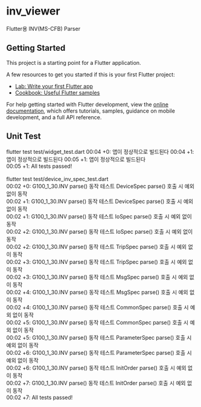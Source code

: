 # inv_viewer
Flutter용 INV(MS-CFB) Parser

## Getting Started

This project is a starting point for a Flutter application.

A few resources to get you started if this is your first Flutter project:

- [Lab: Write your first Flutter app](https://docs.flutter.dev/get-started/codelab)
- [Cookbook: Useful Flutter samples](https://docs.flutter.dev/cookbook)

For help getting started with Flutter development, view the
[online documentation](https://docs.flutter.dev/), which offers tutorials,
samples, guidance on mobile development, and a full API reference.

## Unit Test

 flutter test test/widget_test.dart
 00:04 +0: 앱이 정상적으로 빌드된다
 00:04 +1: 앱이 정상적으로 빌드된다
00:05 +1: 앱이 정상적으로 빌드된다<br>
00:05 +1: All tests passed!<br>
<br>
flutter test test/device_inv_spec_test.dart<br>
00:02 +0: G100_1_30.INV parse() 동작 테스트 DeviceSpec parse() 호출 시 예외 없이 동작<br>
00:02 +1: G100_1_30.INV parse() 동작 테스트 DeviceSpec parse() 호출 시 예외 없이 동작<br>
00:02 +1: G100_1_30.INV parse() 동작 테스트 IoSpec parse() 호출 시 예외 없이 동작<br>
00:02 +2: G100_1_30.INV parse() 동작 테스트 IoSpec parse() 호출 시 예외 없이 동작<br>
00:02 +2: G100_1_30.INV parse() 동작 테스트 TripSpec parse() 호출 시 예외 없이 동작<br>
00:02 +3: G100_1_30.INV parse() 동작 테스트 TripSpec parse() 호출 시 예외 없이 동작<br>
00:02 +3: G100_1_30.INV parse() 동작 테스트 MsgSpec parse() 호출 시 예외 없이 동작<br>
00:02 +4: G100_1_30.INV parse() 동작 테스트 MsgSpec parse() 호출 시 예외 없이 동작<br>
00:02 +4: G100_1_30.INV parse() 동작 테스트 CommonSpec parse() 호출 시 예외 없이 동작<br>
00:02 +5: G100_1_30.INV parse() 동작 테스트 CommonSpec parse() 호출 시 예외 없이 동작<br>
00:02 +5: G100_1_30.INV parse() 동작 테스트 ParameterSpec parse() 호출 시 예외 없이 동작<br>
00:02 +6: G100_1_30.INV parse() 동작 테스트 ParameterSpec parse() 호출 시 예외 없이 동작<br>
00:02 +6: G100_1_30.INV parse() 동작 테스트 InitOrder parse() 호출 시 예외 없이 동작<br>
00:02 +7: G100_1_30.INV parse() 동작 테스트 InitOrder parse() 호출 시 예외 없이 동작<br>
00:02 +7: All tests passed!<br>

